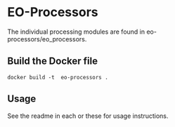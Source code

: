 # EO-Processors

The individual processing modules are found in eo-processors/eo_processors.

## Build the Docker file

    docker build -t  eo-processors .

## Usage

See the readme in each or these for usage instructions.
